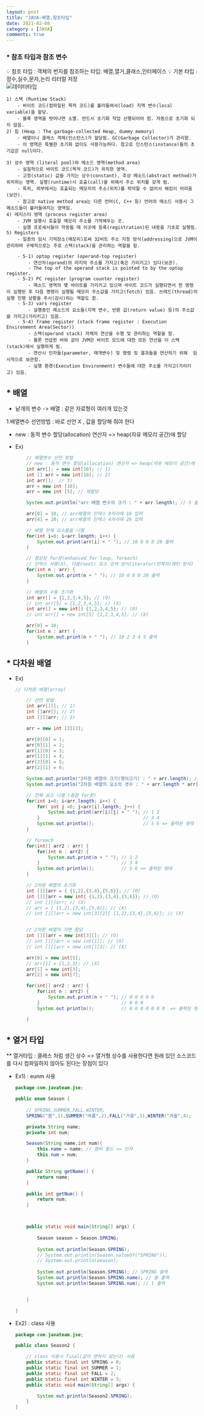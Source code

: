 ```yaml
---
layout: post
title: "JAVA-배열,참조타입"
date: 2021-02-08
category : [JAVA]
comments: true
---
```

### * 참조 타입과 참조 변수
    
💡 참조 타입 : 객체의 번지를 참조하는 타입: 배열,열거,클래스,인터페이스
💡 기본 타입 : 정수,실수,문자,논리 리터럴 저장  
![데이터타입](https://user-images.githubusercontent.com/65608960/107208113-7c42b900-6a44-11eb-8dd8-6835518b866a.JPG)    
         
    1) 스택 (Runtime Stack)
        - 바이트 코드(컴파일된 목적 코드)를 불러들여서(load) 지역 변수(local variable)을 할당.
        - 블록 영역을 벗어나면 소멸. 반드시 초기화 작업 선행되어야 함. 자동으로 초기화 되지 않음.
    2) 힙 (Heap : The garbage-collected Heap, dummy memory)
        - 배열이나 클래스 객체(인스턴스)가 할당됨. GC(Garbage Collector)가 관리함.
        - 이 영역은 특별한 초기화 없이도 사용가능하다. 참고로 인스턴스(instance)들의 초기값은 null이다.

    3) 상수 영역 (literal pool)와 메소드 영역(method area)
        - 실질적으로 바이트 코드(목적 코드)가 위치한 영역.
        - 고정(static) 값을 가지는 상수(constant), 추상 메소드(abstract method)가 위치하는 영역. 실행(runtime)시 호출(call)을 위해서 주소 위치를 갖게 됨.
        - 특히, 외부에서는 호출되는 메모리의 주소(위치)를 파악할 수 없어서 해킹이 어려움(보안). 
        - 참고로 native method area는 다른 언어(C, C++ 등) 언어의 메소드 사용시 그 메소드들이 불러들여지는 영역임.
    4) 레지스터 영역 (process register area)
        - JVM 실행시 호출할 메모리 주소를 기억해두는 곳.
        - 실행 프로세서들이 작동될 때 이곳에 등록(registration)된 내용을 기초로 실행됨.
    5) Registers
        - 일종의 임시 기억장소(메모리)로써 32비트 주소 지정 방식(addressing)으로 JVM이 관리하며 구체적으로는 주로 스택(stack)을 관리하는 역할을 함.

        - 5-1) optop register (operand-top register)
            - 연산자(oprand)의 마지막 주소를 가지고(혹은 가리키고) 있다(보관). 
            - The top of the operand stack is pointed to by the optop register.
        - 5-2) PC register (program counter register)
            - 메소드 영역의 몇 바이트를 가리키고 있으며 바이트 코드가 실행되면서 한 명령이 실행된 후 다음 명령이 실행될 메모리 주소값을 가지고(fetch) 있음. 쓰레드(thread)의 실행 진행 상황을 주시(감시)하는 역할도 함.
        - 5-3) vars register
            - 실행중인 메소드의 요소들(지역 변수, 반환 값(return value) 등)의 주소값을 가지고(가리키고) 있음.
        - 5-4) frame register (stack frame register : Execution Environment Area(Sector))
            - 스택(operand stack) 자체의 연산을 수행 및 관리하는 역할을 함.
            - 물론 언급한 바와 같이 JVM은 바이트 모드에 대한 모든 연산을 이 스택(stack)에서 실행하게 됨.
            - 연산시 인자들(parameter, 매개변수) 및 명령 및 결과들을 연산하기 위해  임시적으로 보관함.
            - 실행 환경(Execution Environment) 변수들에 대한 주소를 가지고(가리키고) 있음.



## * 배열

- 낱개의 변수 -> 배열 : 같은 자료형이 여러개 있는것

1.배열변수 선언방법 : 바로 선언 X , 값을 할당해 줘야 한다
- new : 동적 변수 할당(allocation) 연산자 => heap(자유 메모리 공간)에 할당
* Ex)
    ```java
        // 배열변수 선언 방법
        // new : 동적 변수 할당(allocation) 연산자 => heap(자유 메모리 공간)에 할당
        int arr[]; = new int[10]; // 1)
        int [] arr = new int[10]; // 2)
        int arr[];  // 3)
        arr = new int [10];
        arr = new int [5]; // 재할당

        System.out.println("arr 배열 변수의 크기 : " + arr.length); // 5 출력(재할당 됐기 때문에)'

        arr[0] = 10; // arr배열의 인덱스 0자리에 10 입력
        arr[4] = 20; // arr배열의 인덱스 4자리에 20 입력

        // 배열 전체 요소들을 나열
        for(int i=0; i<arr.length; i++) {
            System.out.print(arr[i] + " "); // 10 0 0 0 20 출력
        }

        // 향상된 for문(enhanced for loop, foreach)
        // 인덱스 사용(X), 다음(next) 요소 검색 방식(iterator(반복자)패턴 방식)
        for(int n : arr) {
            System.out.print(n + " "); // 10 0 0 0 20 출력
        }

        // 배열의 수동 초기화
        int arr[] = {1,2,3,4,5}; // (O)
        // int arr[5] = {1,2,3,4,5}; // (X)
        int arr[] = new int[] {1,2,3,4,5}; // (O)
        // int arr[] = new int[5] {1,2,3,4,5}; // (X)

        arr[0] = 10;
        for(int n : arr) {
            System.out.print(n + " "); // 10 2 3 4 5 출력
        }
    ```

## * 다차원 배열

- Ex)

    ```java
    // 다차원 배열(array)

        // 선언 방법
        int arr[][]; // 1)
        int []arr[]; // 2)
        int [][]arr; // 3)

        arr = new int [3][2];

        arr[0][0] = 1;
        arr[0][1] = 2;
        arr[1][0] = 3;
        arr[1][1] = 4;
        arr[2][0] = 5;
        arr[2][1] = 6;

        System.out.println("2차원 배열의 크기(행의크기) : " + arr.length); // 3 출력
        System.out.println("2차원 배열의 요소의 갯수 : " + arr.length * arr[0].length); //  6 출력

        // 전체 요소 나열 (중첩 for문)
        for(int i=0; i<arr.length; i++) {
            for( int j =0; j<arr[i].length; j++) {
                System.out.print(arr[i][j] + " "); // 1 2 
            }                                      // 3 4 
            System.out.println();                  // 5 6 => 출력된 형태  
        }

        // foreach		
        for(int[] arr2 : arr) {
            for(int n : arr2) {
                System.out.print(n + " "); // 1 2 
            }                              // 3 4  
            System.out.println();          // 5 6 => 출력된 형태  
        }

        // 2차원 배열의 초기화		
        int [][]arr = { {1,2},{3,4},{5,6}}; // (O)
        int [][]arr = new int{ {1,2},{3,4},{5,6}}; // (O)
        // int [][]arr; // (X)
        // arr = { {1,2},{3,4},{5,6}}; // (X)
        // int [][]arr = new int[3][2]{ {1,2},{3,4},{5,6}}; // (X)


        // 2차원 배열의 가변 할당
        int [][]arr = new int[3][]; // (O)
        // int [][]arr = new int[][]; // (X)
        // int [][]arr = new int[][3]; // (X)

        arr[0] = new int[5];
        // arr[1] = {1,2,3}; // (X)
        arr[1] = new int[3];
        arr[2] = new int[7];

        for(int[] arr2 : arr) {
            for(int n : arr2) {
                System.out.print(n + " "); // 0 0 0 0 0 
            }                              // 0 0 0 
            System.out.println();          // 0 0 0 0 0 0 0  => 출력된 형태
 
        }


    ```

## * 열거 타입

** 열거타입 : 클래스 처럼 생긴 상수 => 열거형 상수를 사용한다면 원래 있던 소스코드를 다시 컴파일하지 않아도 된다는 장점이 있다

- Ex1) : eunm 사용

    ```java
    package com.javateam.jse;

    public enum Season {
        
        // SPRING,SUMMER,FALL,WINTER;
        SPRING("봄",1),SUMMER("여름",2),FALL("가을",3),WINTER("겨울",4);

        private String name;
        private int num;

        Season(String name,int num){
            this.name = name; // 멤버 필드 <= 인자
            this.num = num;
        }

        public String getName() {
            return name;
        }

        public int getNum() {
            return num;
        }



        public static void main(String[] args) {
            
            Season season = Season.SPRING;
            
            System.out.println(Season.SPRING);
            // System.out.println(Season.valueOf("SPRING"));
            // System.out.println(season);
            
            System.out.println(Season.SPRING); // SPRING 출력
            System.out.println(Season.SPRING.name); // 봄 출력
            System.out.println(Season.SPRING.num); // 1 출력


        }

    }

    ```
- Ex2) : class 사용

    ```java
    package com.javateam.jse;

    public class Season2 {

        // class 이용시 final(값이 변하지 않는다) 사용
        public static final int SPRING = 0;
        public static final int SUMMER = 1;
        public static final int FALL = 2;
        public static final int WINTER = 3;
        public static void main(String[] args) {

            System.out.println(Season2.SPRING);
        }
    }
    ```
